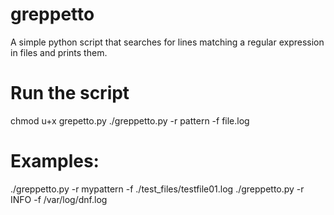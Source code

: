 # greppetto
A simple python script that searches for lines matching a regular expression in files and prints them.

# Run the script
chmod u+x grepetto.py
./greppetto.py -r pattern -f file.log

# Examples:
./greppetto.py  -r mypattern  -f ./test_files/testfile01.log
./greppetto.py  -r INFO   -f /var/log/dnf.log


